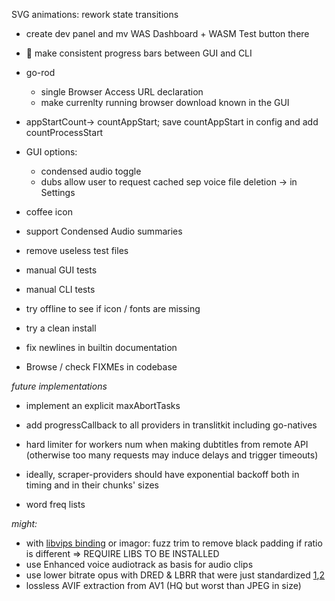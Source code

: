 SVG animations: rework state transitions

- create dev panel and mv WAS Dashboard + WASM Test button there

- 🤯 make consistent progress bars between GUI and CLI
  
- go-rod
  - single Browser Access URL declaration
  - make currenlty running browser download known in the GUI
 
- appStartCount→ countAppStart; save countAppStart in config and add countProcessStart

- GUI options:
  - condensed audio toggle
  - dubs allow user to request cached sep voice file deletion → in Settings

- coffee icon

- support Condensed Audio summaries

- remove useless test files

- manual GUI tests
- manual CLI tests
- try offline to see if icon / fonts are missing

- try a clean install


- fix newlines in builtin documentation
- Browse / check FIXMEs in codebase


*future implementations*

- implement an explicit maxAbortTasks
- add progressCallback to all providers in translitkit including go-natives

- hard limiter for workers num when making dubtitles from remote API (otherwise too many requests may induce delays and trigger timeouts)
- ideally, scraper-providers should have exponential backoff both in timing and in their chunks' sizes

- word freq lists

*might:*

- with [libvips binding](https://github.com/h2non/bimg) or imagor: fuzz trim to remove black padding if ratio is different => REQUIRE LIBS TO BE INSTALLED
- use Enhanced voice audiotrack as basis for audio clips
- use lower bitrate opus with DRED & LBRR that were just standardized [1](https://opus-codec.org/),[2](https://datatracker.ietf.org/doc/draft-ietf-mlcodec-opus-extension/)
- lossless AVIF extraction from AV1 (HQ but worst than JPEG in size)

